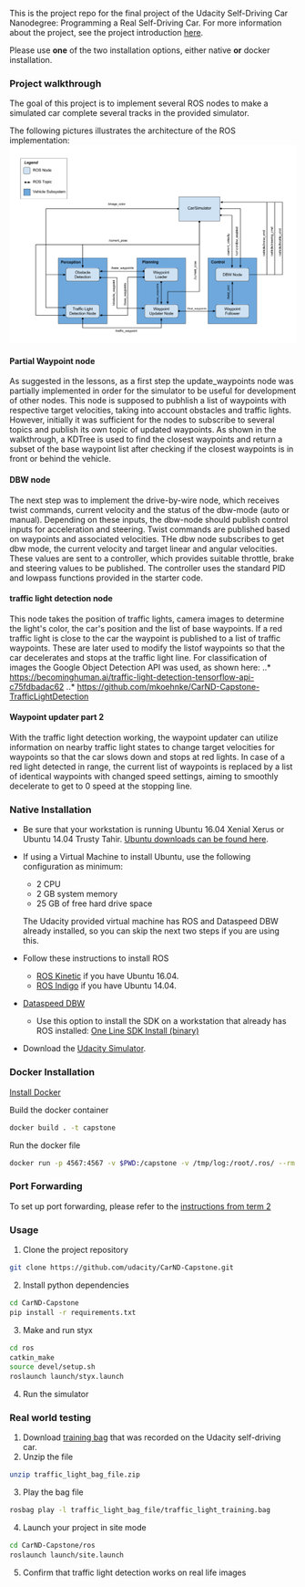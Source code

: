 [//]: # (Image References)
[image0]: ./imgs/final-project-ros-graph-v2.png "architecture"

This is the project repo for the final project of the Udacity Self-Driving Car Nanodegree: Programming a Real Self-Driving Car. For more information about the project, see the project introduction [here](https://classroom.udacity.com/nanodegrees/nd013/parts/6047fe34-d93c-4f50-8336-b70ef10cb4b2/modules/e1a23b06-329a-4684-a717-ad476f0d8dff/lessons/462c933d-9f24-42d3-8bdc-a08a5fc866e4/concepts/5ab4b122-83e6-436d-850f-9f4d26627fd9).

Please use **one** of the two installation options, either native **or** docker installation.

### Project walkthrough
The goal of this project is to implement several ROS nodes to make a simulated car complete several tracks in the provided simulator.

The following pictures illustrates the architecture of the ROS implementation:
![alt text][image0]


#### Partial Waypoint node
As suggested in the lessons, as a first step the update_waypoints node was partially implemented in order for the simulator to be useful for development of other nodes.
This node is supposed to pubhlish a list of waypoints with respective target velocities, taking into account obstacles and traffic lights. However, initially it was sufficient
for the nodes to subscribe to several topics and publish its own topic of updated waypoints.
As shown in the walkthrough, a KDTree is used to find the closest waypoints and return a subset of the base waypoint list after checking if the closest waypoints is in front or behind the vehicle.

#### DBW node
The next step was to implement the drive-by-wire node, which receives twist commands, current velocity and the status of the dbw-mode (auto or manual). Depending on these inputs, the dbw-node should
publish control inputs for acceleration and steering. Twist commands are published based on waypoints and associated velocities.
THe dbw node subscribes to get dbw mode, the current velocity and target linear and angular velocities. These values are sent to a controller, which provides suitable throttle, brake and steering values to
be published.
The controller uses the standard PID and lowpass functions provided in the starter code. 

#### traffic light detection node
This node takes the position of traffic lights, camera images to determine the light's color, the car's position and the list of base waypoints. If a red traffic light is close to the car the waypoint
is published to a list of traffic waypoints. These are later used to modify the listof waypoints so that the car decelerates and stops at the traffic light line.
For classification of images the Google Object Detection API was used, as shown here:
..* https://becominghuman.ai/traffic-light-detection-tensorflow-api-c75fdbadac62
..* https://github.com/mkoehnke/CarND-Capstone-TrafficLightDetection


#### Waypoint updater part 2
With the traffic light detection working, the waypoint updater can utilize information on nearby traffic light states to change target velocities for waypoints so that the car slows down and stops at red lights.
In case of a red light detected in range, the current list of waypoints is replaced by a list of identical waypoints with changed speed settings, aiming to smoothly decelerate to get to 0 speed at the
stopping line.




### Native Installation

* Be sure that your workstation is running Ubuntu 16.04 Xenial Xerus or Ubuntu 14.04 Trusty Tahir. [Ubuntu downloads can be found here](https://www.ubuntu.com/download/desktop).
* If using a Virtual Machine to install Ubuntu, use the following configuration as minimum:
  * 2 CPU
  * 2 GB system memory
  * 25 GB of free hard drive space

  The Udacity provided virtual machine has ROS and Dataspeed DBW already installed, so you can skip the next two steps if you are using this.

* Follow these instructions to install ROS
  * [ROS Kinetic](http://wiki.ros.org/kinetic/Installation/Ubuntu) if you have Ubuntu 16.04.
  * [ROS Indigo](http://wiki.ros.org/indigo/Installation/Ubuntu) if you have Ubuntu 14.04.
* [Dataspeed DBW](https://bitbucket.org/DataspeedInc/dbw_mkz_ros)
  * Use this option to install the SDK on a workstation that already has ROS installed: [One Line SDK Install (binary)](https://bitbucket.org/DataspeedInc/dbw_mkz_ros/src/81e63fcc335d7b64139d7482017d6a97b405e250/ROS_SETUP.md?fileviewer=file-view-default)
* Download the [Udacity Simulator](https://github.com/udacity/CarND-Capstone/releases).

### Docker Installation
[Install Docker](https://docs.docker.com/engine/installation/)

Build the docker container
```bash
docker build . -t capstone
```

Run the docker file
```bash
docker run -p 4567:4567 -v $PWD:/capstone -v /tmp/log:/root/.ros/ --rm -it capstone
```

### Port Forwarding
To set up port forwarding, please refer to the [instructions from term 2](https://classroom.udacity.com/nanodegrees/nd013/parts/40f38239-66b6-46ec-ae68-03afd8a601c8/modules/0949fca6-b379-42af-a919-ee50aa304e6a/lessons/f758c44c-5e40-4e01-93b5-1a82aa4e044f/concepts/16cf4a78-4fc7-49e1-8621-3450ca938b77)

### Usage

1. Clone the project repository
```bash
git clone https://github.com/udacity/CarND-Capstone.git
```

2. Install python dependencies
```bash
cd CarND-Capstone
pip install -r requirements.txt
```
3. Make and run styx
```bash
cd ros
catkin_make
source devel/setup.sh
roslaunch launch/styx.launch
```
4. Run the simulator

### Real world testing
1. Download [training bag](https://s3-us-west-1.amazonaws.com/udacity-selfdrivingcar/traffic_light_bag_file.zip) that was recorded on the Udacity self-driving car.
2. Unzip the file
```bash
unzip traffic_light_bag_file.zip
```
3. Play the bag file
```bash
rosbag play -l traffic_light_bag_file/traffic_light_training.bag
```
4. Launch your project in site mode
```bash
cd CarND-Capstone/ros
roslaunch launch/site.launch
```
5. Confirm that traffic light detection works on real life images

